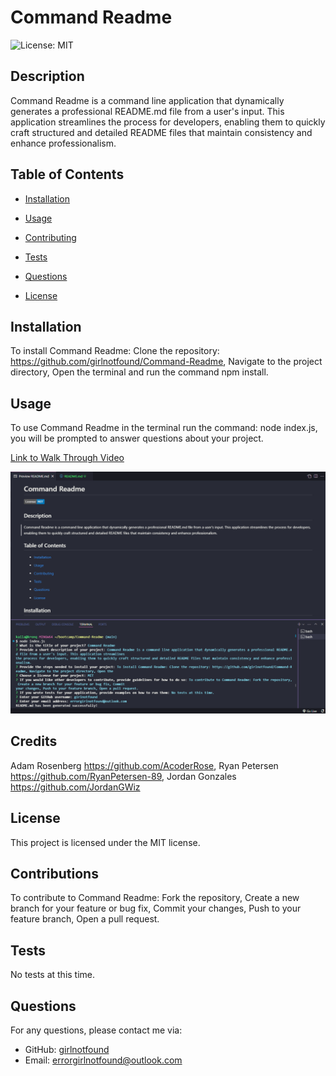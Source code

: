 # Command Readme

![License: MIT](https://img.shields.io/badge/License-MIT-blue.svg)

## Description

Command Readme is a command line application that dynamically generates a professional README.md file from a user's input. This application streamlines the process for developers, enabling them to quickly craft structured and detailed README files that maintain consistency and enhance professionalism.

## Table of Contents

- [Installation](#installation)
- [Usage](#usage)
- [Contributing](#contributing)
- [Tests](#tests)
- [Questions](#questions)

- [License](#license)

## Installation

To install Command Readme: Clone the repository: https://github.com/girlnotfound/Command-Readme, Navigate to the project directory, Open the terminal and run the command npm install.

## Usage

To use Command Readme in the terminal run the command: node index.js, you will be prompted to answer questions about your project.

[Link to Walk Through Video](https://app.screencastify.com/v3/watch/RsIEm1HuNyn6IHFO2x0p)

![Screenshot of Command Readme](./assets/images/Command-Readme.png)

## Credits

Adam Rosenberg https://github.com/AcoderRose, Ryan Petersen https://github.com/RyanPetersen-89, Jordan Gonzales https://github.com/JordanGWiz

## License

This project is licensed under the MIT license.

## Contributions

To contribute to Command Readme: Fork the repository, Create a new branch for your feature or bug fix, Commit your changes, Push to your feature branch, Open a pull request.

## Tests

No tests at this time.

## Questions

For any questions, please contact me via:

- GitHub: [girlnotfound](https://github.com/girlnotfound)
- Email: errorgirlnotfound@outlook.com
